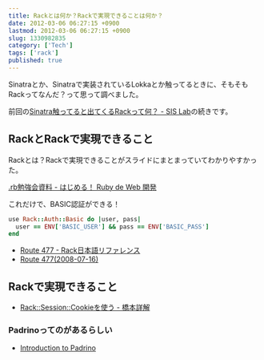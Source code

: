 ```yaml
---
title: Rackとは何か？Rackで実現できることは何か？
date: 2012-03-06 06:27:15 +0900
lastmod: 2012-03-06 06:27:15 +0900
slug: 1330982835
category: ['Tech']
tags: ['rack']
published: true
---
```


Sinatraとか、Sinatraで実装されているLokkaとか触ってるときに、そもそもRackってなんだ？って思って調べました。

前回の[Sinatra触ってると出てくるRackって何？ \- SIS Lab](https://www.meganii.com/blog/2012/02/01/1328105758/)の続きです。


## RackとRackで実現できること

Rackとは？Rackで実現できることがスライドにまとまっていてわかりやすかった。

[\.rb勉強会資料 \- はじめる！ Ruby de Web 開発](https://ja.scribd.com/doc/76109919/rb%E5%8B%89%E5%BC%B7%E4%BC%9A%E8%B3%87%E6%96%99-%E3%81%AF%E3%81%98%E3%82%81%E3%82%8B-Ruby-de-Web-%E9%96%8B%E7%99%BA)


これだけで、BASIC認証ができる！

```ruby
use Rack::Auth::Basic do |user, pass|
  user == ENV['BASIC_USER'] && pass == ENV['BASIC_PASS']
end
```

- [Route 477 - Rack日本語リファレンス](https://route477.net/w/RackReferenceJa.html)
- [Route 477\(2008\-07\-16\)](https://route477.net/d/?date=20080716)


## Rackで実現できること

- [Rack::Session::Cookieを使う \- 橋本詳解](http://d.hatena.ne.jp/shokai/20110324/1300999147)


### Padrinoってのがあるらしい

- [Introduction to Padrino](https://www.slideshare.net/migrs/introduction-to-padrino)